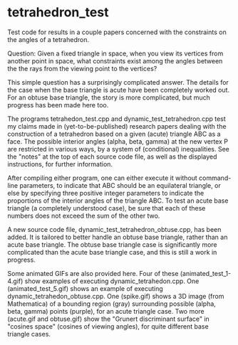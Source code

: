 # tetrahedron_test

Test code for results in a couple papers concerned with the constraints on the angles of a tetrahedron.

Question: Given a fixed triangle in space, when you view its vertices from another point in space, what constraints exist among the angles between the the rays from the viewing point to the vertices?

This simple question has a surprisingly complicated answer. The details for the case when the base triangle is acute have been completely worked out. For an obtuse base triangle, the story is more complicated, but much progress has been made here too.

The programs tetrahedon_test.cpp and dynamic_test_tetrahedron.cpp test my claims made in (yet-to-be-published) research papers dealing with the construction of a tetrahedron based on a given (acute) triangle ABC as a face. The possible interior angles (alpha, beta, gamma) at the new vertex P are restricted in various ways, by a system of (conditional) inequalities. See the "notes" at the top of each source code file, as well as the displayed instructions, for further information.

After compiling either program, one can either execute it without command-line parameters, to indicate that ABC should be an equilateral triangle, or else by specifying three positive integer parameters to indicate the proportions of the interior angles of the triangle ABC. To test an acute base triangle (a completely understood case), be sure that each of these numbers does not exceed the sum of the other two. 

A new source code file, dynamic_test_tetrahedron_obtuse.cpp, has been added. It is tailored to better handle an obtuse base triangle, rather than an acute base triangle. The obtuse base triangle case is significantly more complicated than the acute base triangle case, and this is still a work in progress.

Some animated GIFs are also provided here. Four of these (animated_test_1-4.gif) show examples of executing dynamic_tetrahedon.cpp. One (animated_test_5.gif) shows an example of executing dynamic_tetrahedon_obtuse.cpp. One (spike.gif) shows a 3D image (from Mathematica) of a bounding region (gray) surrounding possible (alpha, beta, gamma) points (purple), for an acute triangle case. Two more (acute.gif and obtuse.gif) show the "Grunert discriminant surface" in "cosines space" (cosines of viewing angles), for quite different base triangle cases. 
